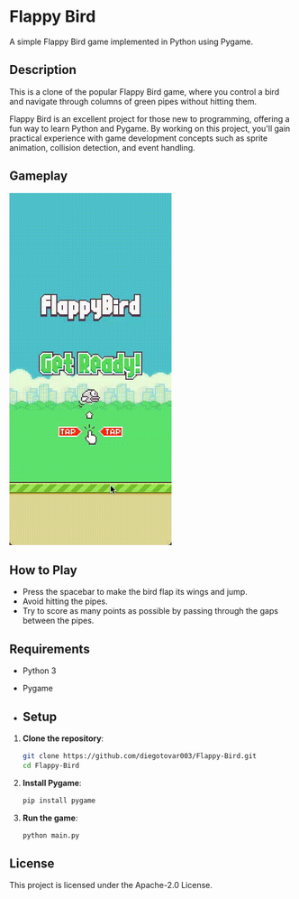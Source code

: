 # Flappy Bird

A simple Flappy Bird game implemented in Python using Pygame.

## Description

This is a clone of the popular Flappy Bird game, where you control a bird and navigate through columns of green pipes without hitting them.

Flappy Bird is an excellent project for those new to programming, offering a fun way to learn Python and Pygame. By working on this project, you'll gain practical experience with game development concepts such as sprite animation, collision detection, and event handling.

## Gameplay

![Gameplay GIF](Gameplay_FlappyBird.gif)

## How to Play

- Press the spacebar to make the bird flap its wings and jump.
- Avoid hitting the pipes.
- Try to score as many points as possible by passing through the gaps between the pipes.

## Requirements

- Python 3
- Pygame

- ## Setup

1. **Clone the repository**:
    ```bash
    git clone https://github.com/diegotovar003/Flappy-Bird.git
    cd Flappy-Bird
    ```

2. **Install Pygame**:
    ```bash
    pip install pygame
    ```

3. **Run the game**:
    ```bash
    python main.py
    ```

## License

This project is licensed under the Apache-2.0 License.
